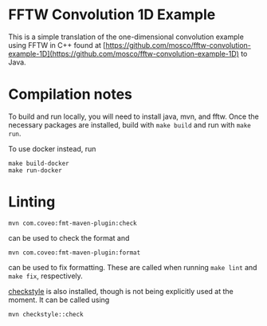 # FFTW Convolution 1D Example

This is a simple translation of 
the one-dimensional convolution example using FFTW in C++ 
found at [https://github.com/mosco/fftw-convolution-example-1D](https://github.com/mosco/fftw-convolution-example-1D) 
to Java.

# Compilation notes

To build and run locally, you will need to install java, mvn, and fftw.  Once the necessary packages are installed, 
build with `make build` and run with `make run`.  

To use docker instead, run 
```
make build-docker
make run-docker
```

# Linting

```
mvn com.coveo:fmt-maven-plugin:check
```

can be used to check the format and

```
mvn com.coveo:fmt-maven-plugin:format
```

can be used to fix formatting. These are called when running `make lint` and `make fix`, respectively.

[checkstyle](https://maven.apache.org/plugins/maven-checkstyle-plugin/usage.html) is also installed, though is not being explicitly used
at the moment. It can be called using

```
mvn checkstyle::check
```